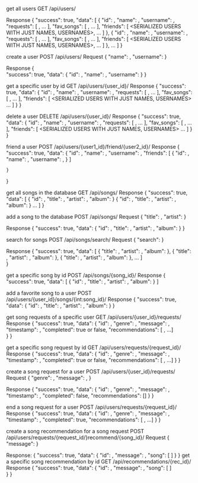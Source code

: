 get all users
GET /api/users/

Response
{
    "success": true,
    "data": [
        {
            "id": <ID>,
            "name": <USER INPUT FOR NAME>,
            "username": <USER INPUT FOR USERNAME>,
            "requests": [ <SERIALIZED REQUESTS>, ... ],
            "fav_songs": [ <SERIALIZED SONGS>, ... ],
            "friends": [ <SERIALIZED USERS WITH JUST NAMES, USERNAMES>, ... ]
        },
        {
            "id": <ID>,
            "name": <USER INPUT FOR NAME>,
            "username": <USER INPUT FOR USERNAME>,
            "requests": [ <SERIALIZED REQUESTS>, ... ],
            "fav_songs": [ <SERIALIZED SONGS>, ... ],
            "friends": [ <SERIALIZED USERS WITH JUST NAMES, USERNAMES>, ... ]
        },
        ...
    ]
}

create a user
POST /api/users/
Request
{
    "name": <USER INPUT FOR NAME>,
    "username": <USER INPUT FOR USERNAME>
}

Response
{   
    "success": true,
    "data": {
        "id": <ID>,
        "name": <USER INPUT FOR NAME>,
        "username": <USER INPUT FOR USERNAME>
    }
}

get a specific user by id
GET /api/users/{user_id}/
Response
{
    "success": true,
    "data": {
        "id": <ID>,
        "name": <USER INPUT FOR NAME>,
        "username": <USER INPUT FOR USERNAME>,
        "requests": [ <SERIALIZED REQUESTS>, ... ],
        "fav_songs": [ <SERIALIZED SONGS>, ... ],
        "friends": [ <SERIALIZED USERS WITH JUST NAMES, USERNAMES> ... ]
    }
}

delete a user
DELETE /api/users/{user_id}/
Response
{
    "success": true,
    "data": {
        "id": <ID>,
        "name": <USER INPUT FOR NAME>,
        "username": <USER INPUT FOR USERNAME>,
        "requests": [ <SERIALIZED REQUESTS>, ... ],
        "fav_songs": [ <SERIALIZED SONGS>, ... ],
        "friends": [ <SERIALIZED USERS WITH JUST NAMES, USERNAMES> ... ]
    }
}

friend a user
POST /api/users/{user1_id}/friend/{user2_id}/
Response
{
    "success": true,
    "data": {
        "id": <ID>,
        "name": <USER INPUT FOR NAME>,
        "username": <USER INPUT FOR USERNAME>,
        "friends": [
            {
                "id": <ID>,
                "name": <USER INPUT FOR NAME>,
                "username": <USER INPUT FOR USERNAME>,
            }
        ]
        
    }
}

get all songs in the database
GET /api/songs/
Response
{
    "success": true,
    "data": [
        {
            "id": <ID>,
            "title": <USER INPUT FOR TITLE>,
            "artist": <USER INPUT FOR ARTIST>,
            "album": <USER INPUT FOR ALBUM>
        }
        {
            "id": <ID>,
            "title": <USER INPUT FOR TITLE>,
            "artist": <USER INPUT FOR ARTIST>,
            "album": <USER INPUT FOR ALBUM>
        }
        ...
    ]
}

add a song to the database
POST /api/songs/
Request
{
    "title": <USER INPUT FOR TITLE>,
    "artist": <USER INPUT FOR ARTIST>
}

Response
{
    "success": true,
    "data": {
        "id": <ID>,
        "title": <USER INPUT FOR TITLE>,
        "artist": <USER INPUT FOR ARTIST>,
        "album": <RETRIEVED INPUT FOR ALBUM>
    }
}

search for songs
POST /api/songs/search/
Request
{
    "search": <USER INPUT FOR SEARCH>
}

Response
{   "success": true,
    "data": [
        {
            "title": <RETRIEVED INPUT FOR TITLE>,
            "artist": <RETRIEVED INPUT FOR ARTIST>,
            "album": <RETRIEVED INPUT FOR ALBUM>
        },
        {
            "title": <RETRIEVED INPUT FOR TITLE>,
            "artist": <RETRIEVED INPUT FOR ARTIST>,
            "album": <RETRIEVED INPUT FOR ALBUM>
        },
        {
            "title": <RETRIEVED INPUT FOR TITLE>,
            "artist": <RETRIEVED INPUT FOR ARTIST>,
            "album": <RETRIEVED INPUT FOR ALBUM>
        },
        ...
    ]  
}

get a specific song by id
POST /api/songs/{song_id}/
Response
{
    "success": true,
    "data": [
        {
            "id": <ID>,
            "title": <USER INPUT FOR TITLE>,
            "artist": <USER INPUT FOR ARTIST>,
            "album": <USER INPUT FOR ALBUM>
        }
    ]

add a favorite song to a user
POST /api/users/{user_id}/songs/{int:song_id}/
Response
{
    "success": true,
    "data": {
        "id": <ID>,
        "title": <USER INPUT FOR TITLE>,
        "artist": <USER INPUT FOR ARTIST>,
        "album": <USER INPUT FOR ALBUM>
    }
}

get song requests of a specific user
GET /api/users/{user_id}/requests/
Response
{
    "success": true,
    "data": 
        {
            "id": <ID>,
            "genre": <USER INPUT FOR GENRE>,
            "message": <USER INPUT FOR MESSAGE>,
            "timestamp": <TIME OF REQUEST>,
            "completed": true or false,
            "recommendations": [ <SERIALIZED RECOMMENDATIONS>, ...]  
        }
} 

get a specific song request by id
GET /api/users/requests/{request_id}/
Response
{
    "success": true,
    "data": {
        "id": <ID>,
        "genre": <USER INPUT FOR GENRE>,
        "message": <USER INPUT FOR MESSAGE>,
        "timestamp": <TIME OF REQUEST>,
        "completed": true or false,
        "recommendations": [ <SERIALIZED RECOMMENDATIONS>, ...]
    }
}

create a song request for a user
POST /api/users/{user_id}/requests/
Request
{
    "genre": <USER INPUT FOR GENRE>,
    "message": <USER INPUT FOR MESSAGE>,
}

Response
{
    "success": true,
    "data": {
        "id": <ID>,
        "genre": <USER INPUT FOR GENRE>,
        "message": <USER INPUT FOR MESSAGE>,
        "timestamp": <TIME OF REQUEST>,
        "completed": false,
        "recommendations": []
    }
}

end a song request for a user
POST /api/users/requests/{request_id}/
Response
{
    "success": true,
    "data": {
        "id": <ID>,
        "genre": <USER INPUT FOR GENRE>,
        "message": <USER INPUT FOR MESSAGE>,
        "timestamp": <TIME OF REQUEST>,
        "completed": true,
        "recommendations": [ <SERIALIZED RECOMMENDATIONS>, ...]
    }
}

create a song recommendation for a song request
POST /api/users/requests/{request_id/}recommend/{song_id}/
Request
{
    "message": <USER INPUT FOR MESSAGE>
}

Response:
{
    "success": true,
    "data": {
        "id": <ID>,
        "message": <USER INPUT FOR MESSAGE>,
        "song": [ <SERIALIZED SONG> ]
    }
}
get a specific song recommendation by id
GET /api/recommendations/{rec_id}/
Response
{
    "success": true,
    "data": {
        "id": <ID>,
        "message": <USER INPUT FOR MESSAGE>,
        "song": [ <SERIALIZED SONGS> ]      
    }
}